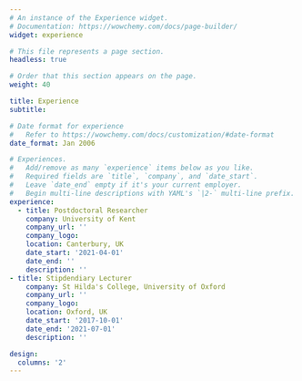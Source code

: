 ```yaml
---
# An instance of the Experience widget.
# Documentation: https://wowchemy.com/docs/page-builder/
widget: experience

# This file represents a page section.
headless: true

# Order that this section appears on the page.
weight: 40

title: Experience
subtitle:

# Date format for experience
#   Refer to https://wowchemy.com/docs/customization/#date-format
date_format: Jan 2006

# Experiences.
#   Add/remove as many `experience` items below as you like.
#   Required fields are `title`, `company`, and `date_start`.
#   Leave `date_end` empty if it's your current employer.
#   Begin multi-line descriptions with YAML's `|2-` multi-line prefix.
experience:
  - title: Postdoctoral Researcher
    company: University of Kent
    company_url: ''
    company_logo: 
    location: Canterbury, UK
    date_start: '2021-04-01'
    date_end: ''
    description: ''
- title: Stipdendiary Lecturer
    company: St Hilda's College, University of Oxford
    company_url: ''
    company_logo: 
    location: Oxford, UK
    date_start: '2017-10-01'
    date_end: '2021-07-01'
    description: ''

design:
  columns: '2'
---
```

